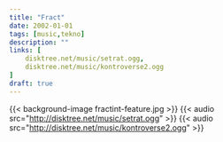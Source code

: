 ```yaml
---
title: "Fract"
date: 2002-01-01
tags: [music,tekno]
description: ""
links: [
	disktree.net/music/setrat.ogg,
	disktree.net/music/kontroverse2.ogg
]
draft: true
---
```

{{< background-image fractint-feature.jpg >}}
{{< audio src="http://disktree.net/music/setrat.ogg" >}}
{{< audio src="http://disktree.net/music/kontroverse2.ogg" >}}
